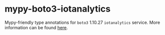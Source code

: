 # mypy-boto3-iotanalytics

Mypy-friendly type annotations for `boto3` 1.10.27 `iotanalytics` service.
More information can be found [here](https://github.com/vemel/mypy_boto3).
